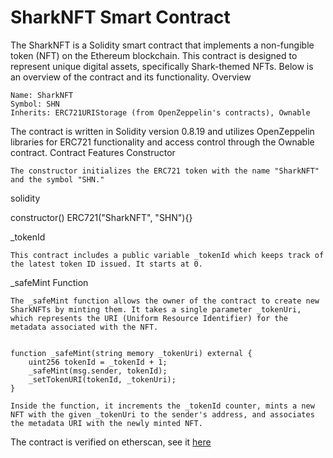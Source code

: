 # SharkNFT Smart Contract

The SharkNFT is a Solidity smart contract that implements a non-fungible token (NFT) on the Ethereum blockchain. This contract is designed to represent unique digital assets, specifically Shark-themed NFTs. Below is an overview of the contract and its functionality.
Overview

    Name: SharkNFT
    Symbol: SHN
    Inherits: ERC721URIStorage (from OpenZeppelin's contracts), Ownable

The contract is written in Solidity version 0.8.19 and utilizes OpenZeppelin libraries for ERC721 functionality and access control through the Ownable contract.
Contract Features
Constructor

    The constructor initializes the ERC721 token with the name "SharkNFT" and the symbol "SHN."

solidity

constructor() ERC721("SharkNFT", "SHN"){}

_tokenId

    This contract includes a public variable _tokenId which keeps track of the latest token ID issued. It starts at 0.

_safeMint Function

    The _safeMint function allows the owner of the contract to create new SharkNFTs by minting them. It takes a single parameter _tokenUri, which represents the URI (Uniform Resource Identifier) for the metadata associated with the NFT.

``` solidity

function _safeMint(string memory _tokenUri) external {
    uint256 tokenId = _tokenId + 1;
    _safeMint(msg.sender, tokenId);
    _setTokenURI(tokenId, _tokenUri);
}
````
    Inside the function, it increments the _tokenId counter, mints a new NFT with the given _tokenUri to the sender's address, and associates the metadata URI with the newly minted NFT.

The contract is verified on etherscan, see it [here](https://sepolia.etherscan.io/address/0x37f71e3E5244DD909658CeE5E3AA0516A66EC584#code)

```

